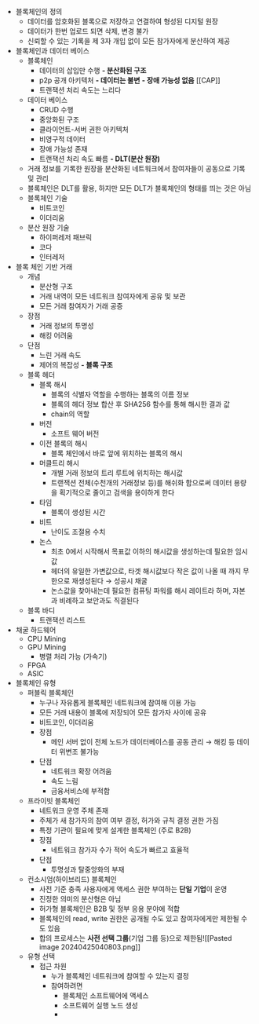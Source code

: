 - 블록체인의 정의
	- 데이터를 암호화된 블록으로 저장하고 연결하여 형성된 디지털 원장
	- 데이터가 한번 업로드 되면 삭제, 변경 불가
	- 신뢰할 수 있는 기록을 제 3자 개입 없이 모든 참가자에게 분산하여 제공
- 블록체인과 데이터 베이스
	- 블록체인
		- 데이터의 삽입만 수행
		**- 분산화된 구조**
		- p2p 공개 아키텍처
		**- 데이터는 불변**
		**- 장애 가능성 없음** [[CAP]]
		- 트랜잭션 처리 속도는 느리다
	- 데이터 베이스
		- CRUD 수행
		- 중앙화된 구조
		- 클라이언트-서버 권한 아키텍처
		- 비영구적 데이터
		- 장애 가능성 존재
		- 트랜잭션 처리 속도 빠름
**- DLT(분산 원장)**
	- 거래 정보를 기록한 원장을 분산화된 네트워크에서 참여자들이 공동으로 기록 및 관리
	- 블록체인은 DLT를 활용, 하지만 모든 DLT가 블록체인의 형태를 띄는 것은 아님
	- 블록체인 기술
		- 비트코인
		- 이더리움
	- 분산 원장 기술
		- 하이퍼레저 패브릭
		- 코다
		- 인터레저
- 블록 체인 기반 거래
	- 개념
		- 분산형 구조
		- 거래 내역이 모든 네트워크 참여자에게 공유 및 보관
		- 모든 거래 참여자가 거래 공증
	- 장점
		- 거래 정보의 투명성
		- 해킹 어려움
	- 단점
		- 느린 거래 속도
		- 제어의 복잡성
**- 블록 구조**
	- 블록 헤더
		- 블록 해시
			- 블록의 식별자 역할을 수행하는 블록의 이름 정보
			- 블록의 헤더 정보 합산 후 SHA256 함수를 통해 해시한 결과 값
			- chain의 역할
		- 버전 
			- 소프트 웨어 버전
		- 이전 블록의 해시
			- 블록 체인에서 바로 앞에 위치하는 블록의 해시
		- 머클트리 해시
			- 개별 거래 정보의 트리 루트에 위치하는 해시값
			- 트랜잭션 전체(수천개의 거래정보 등)를 해쉬화 함으로써 데이터 용량을 획기적으로 줄이고 검색을 용이하게 한다
		- 타임
			- 블록이 생성된 시간
		- 비트
			- 난이도 조절용 수치
		- 논스
			- 최초 0에서 시작해서 목표값 이하의 해시값을 생성하는데 필요한 임시값
			- 헤더의 유일한 가변값으로, 타겟 해시값보다 작은 값이 나올 때 까지 무한으로 재생성된다
			  → 성공시 채굴
			- 논스값을 찾아내는데 필요한 컴퓨팅 파워를 해시 레이트라 하며, 자본과 비례하고 보안과도 직결된다
	- 블록 바디
		- 트랜잭션 리스트
- 채굴 하드웨어
	- CPU Mining
	- GPU Mining
		- 병렬 처리 가능 (가속기)
	- FPGA
	- ASIC
- 블록체인 유형
	- 퍼블릭 블록체인
		- 누구나 자유롭게 블록체인 네트워크에 참여해 이용 가능
		- 모든 거래 내용이 블록에 저장되어 모든 참가자 사이에 공유
		- 비트코인, 이더리움
		- 장점
			- 메인 서버 없이 전체 노드가 데이터베이스를 공동 관리 → 해킹 등 데이터 위변조 불가능
		- 단점
			- 네트워크 확장 어려움
			- 속도 느림 
			- 금융서비스에 부적합
	- 프라이빗 블록체인
		- 네트워크 운영 주체 존재
		- 주체가 새 참가자의 참여 여부 결정, 허가와 규칙 결정 권한 가짐 
		- 특정 기관이 필요에 맞게 설계한 블록체인 (주로 B2B)
		- 장점
			- 네트워크 참가자 수가 적어 속도가 빠르고 효율적
		- 단점
			- 투명성과 탈중앙화의 부재
	- 컨소시엄(하이브리드) 블록체인
		- 사전 기준 충족 사용자에게 액세스 권한 부여하는 **단일 기업**이 운영
		- 진정한 의미의 분산형은 아님
		- 허가형 블록체인은 B2B 및 정부 응용 분야에 적합
		- 블록체인의 read, write 권한은 공개될 수도 있고 참여자에게만 제한될 수도 있음
		- 합의 프로세스는 **사전 선택 그룹**(기업 그룹 등)으로 제한됨![[Pasted image 20240425040803.png]]
	- 유형 선택
		- 접근 차원
			- 누가 블록체인 네트워크에 참여할 수 있는지 결정
			- 참여하려면
				- 블록체인 소프트웨어에 액세스
				- 소프트웨어 실행 노드 생성
				- 